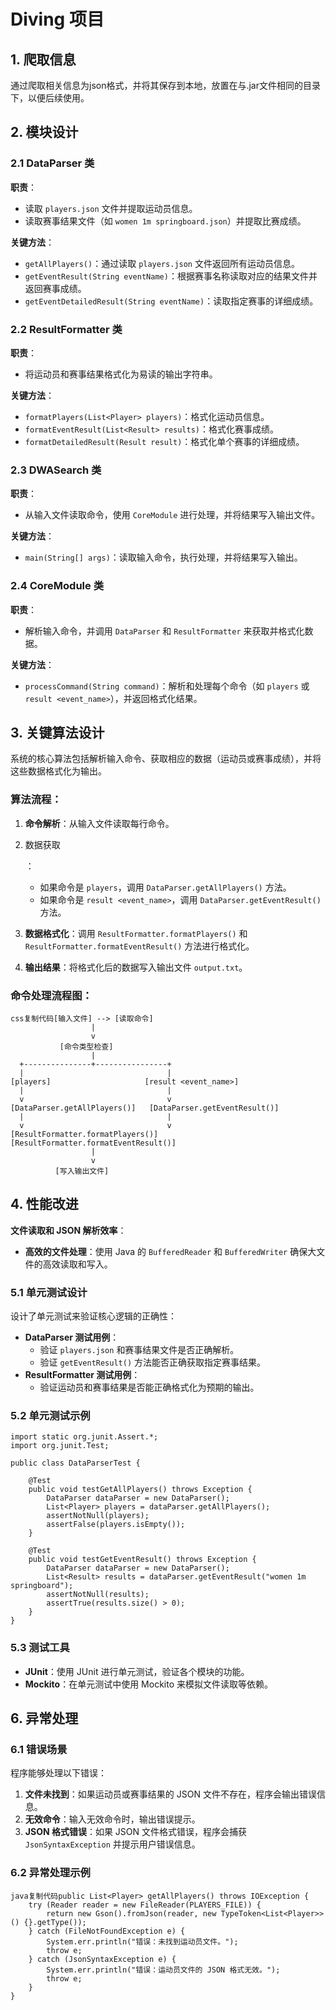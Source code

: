 # Diving 项目

## 1. 爬取信息

通过爬取相关信息为json格式，并将其保存到本地，放置在与.jar文件相同的目录下，以便后续使用。








## 2. 模块设计



### 2.1 DataParser 类

**职责**：

- 读取 `players.json` 文件并提取运动员信息。
- 读取赛事结果文件（如 `women 1m springboard.json`）并提取比赛成绩。

**关键方法**：

- `getAllPlayers()`：通过读取 `players.json` 文件返回所有运动员信息。
- `getEventResult(String eventName)`：根据赛事名称读取对应的结果文件并返回赛事成绩。
- `getEventDetailedResult(String eventName)`：读取指定赛事的详细成绩。

### 2.2 ResultFormatter 类

**职责**：

- 将运动员和赛事结果格式化为易读的输出字符串。

**关键方法**：

- `formatPlayers(List<Player> players)`：格式化运动员信息。
- `formatEventResult(List<Result> results)`：格式化赛事成绩。
- `formatDetailedResult(Result result)`：格式化单个赛事的详细成绩。

### 2.3 DWASearch 类

**职责**：

- 从输入文件读取命令，使用 `CoreModule` 进行处理，并将结果写入输出文件。

**关键方法**：

- `main(String[] args)`：读取输入命令，执行处理，并将结果写入输出。

### 2.4 CoreModule 类

**职责**：

- 解析输入命令，并调用 `DataParser` 和 `ResultFormatter` 来获取并格式化数据。

**关键方法**：

- `processCommand(String command)`：解析和处理每个命令（如 `players` 或 `result <event_name>`），并返回格式化结果。

## 3. 关键算法设计

系统的核心算法包括解析输入命令、获取相应的数据（运动员或赛事成绩），并将这些数据格式化为输出。

### 算法流程：

1. **命令解析**：从输入文件读取每行命令。

2. 数据获取

   ：

   - 如果命令是 `players`，调用 `DataParser.getAllPlayers()` 方法。
   - 如果命令是 `result <event_name>`，调用 `DataParser.getEventResult()` 方法。

3. **数据格式化**：调用 `ResultFormatter.formatPlayers()` 和 `ResultFormatter.formatEventResult()` 方法进行格式化。

4. **输出结果**：将格式化后的数据写入输出文件 `output.txt`。

### 命令处理流程图：

```
css复制代码[输入文件] --> [读取命令]
                  |
                  v
           [命令类型检查]
                  |
  +---------------+----------------+
  |                                |
[players]                     [result <event_name>]
  |                                |
  v                                v
[DataParser.getAllPlayers()]   [DataParser.getEventResult()]
  |                                |
  v                                v
[ResultFormatter.formatPlayers()] [ResultFormatter.formatEventResult()]
                  |
                  v
          [写入输出文件]
```

## 4. 性能改进

**文件读取和 JSON 解析效率**：

- **高效的文件处理**：使用 Java 的 `BufferedReader` 和 `BufferedWriter` 确保大文件的高效读取和写入。

### 5.1 单元测试设计

设计了单元测试来验证核心逻辑的正确性：

- **DataParser 测试用例**：
  - 验证 `players.json` 和赛事结果文件是否正确解析。
  - 验证 `getEventResult()` 方法能否正确获取指定赛事结果。
- **ResultFormatter 测试用例**：
  - 验证运动员和赛事结果是否能正确格式化为预期的输出。

### 5.2 单元测试示例

```
import static org.junit.Assert.*;
import org.junit.Test;

public class DataParserTest {

    @Test
    public void testGetAllPlayers() throws Exception {
        DataParser dataParser = new DataParser();
        List<Player> players = dataParser.getAllPlayers();
        assertNotNull(players);
        assertFalse(players.isEmpty());
    }

    @Test
    public void testGetEventResult() throws Exception {
        DataParser dataParser = new DataParser();
        List<Result> results = dataParser.getEventResult("women 1m springboard");
        assertNotNull(results);
        assertTrue(results.size() > 0);
    }
}
```

### 5.3 测试工具

- **JUnit**：使用 JUnit 进行单元测试，验证各个模块的功能。
- **Mockito**：在单元测试中使用 Mockito 来模拟文件读取等依赖。

## 6. 异常处理

### 6.1 错误场景

程序能够处理以下错误：

1. **文件未找到**：如果运动员或赛事结果的 JSON 文件不存在，程序会输出错误信息。
2. **无效命令**：输入无效命令时，输出错误提示。
3. **JSON 格式错误**：如果 JSON 文件格式错误，程序会捕获 `JsonSyntaxException` 并提示用户错误信息。

### 6.2 异常处理示例

```
java复制代码public List<Player> getAllPlayers() throws IOException {
    try (Reader reader = new FileReader(PLAYERS_FILE)) {
        return new Gson().fromJson(reader, new TypeToken<List<Player>>() {}.getType());
    } catch (FileNotFoundException e) {
        System.err.println("错误：未找到运动员文件。");
        throw e;
    } catch (JsonSyntaxException e) {
        System.err.println("错误：运动员文件的 JSON 格式无效。");
        throw e;
    }
}
```

